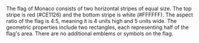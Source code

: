 The flag of Monaco consists of two horizontal stripes of equal size. The top stripe is red (#CE1126) and the bottom stripe is white (#FFFFFF). The aspect ratio of the flag is 4:5, meaning it is 4 units high and 5 units wide. The geometric properties include two rectangles, each representing half of the flag's area. There are no additional emblems or symbols on the flag.